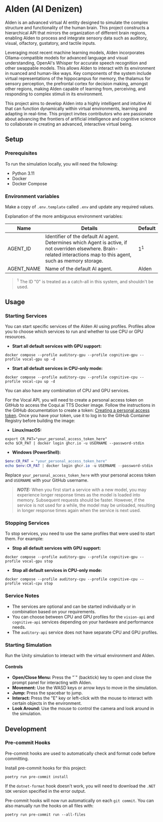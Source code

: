 # AIden (AI Denizen)

AIden is an advanced virtual AI entity designed to simulate the complex
structure and functionality of the human brain. This project constructs
a hierarchical API that mirrors the organization of different brain regions,
enabling AIden to process and integrate sensory data such as auditory, visual,
olfactory, gustatory, and tactile inputs.

Leveraging most recent machine learning models, AIden incorporates
Ollama-compatible models for advanced language and visual understanding,
OpenAI's Whisper for accurate speech recognition and other swappable models.
This allows AIden to interact with its environment in nuanced and human-like
ways. Key components of the system include virtual representations of the
hippocampus for memory, the thalamus for sensory perception, the prefrontal cortex
for decision making, amongst other regions, making AIden capable of learning from,
perceiving, and responding to complex stimuli in its environment.

This project aims to develop AIden into a highly intelligent and intuitive AI that
can function dynamically within virtual environments, learning and adapting
in real-time. This project invites contributors who are passionate about
advancing the frontiers of artificial intelligence and cognitive science to
collaborate in creating an advanced, interactive virtual being.

## Setup

### Prerequisites

To run the simulation locally, you will need the following:

* Python 3.11
* Docker
* Docker Compose

### Environment variables

Make a copy of `.env.template` called `.env` and update any required values.

Explanation of the more ambiguous environment variables:

| Name       | Details                                                                                                                                                                 | Default       |
| ---------- | ----------------------------------------------------------------------------------------------------------------------------------------------------------------------- | ------------- |
| AGENT_ID   | Identifier of the default AI agent. Determines which Agent is active, if not overriden elsewhere. Brain-related interactions map to this agent, such as memory storage. | 1<sup>1</sup> |
| AGENT_NAME | Name of the default AI agent.                                                                                                                                           | AIden         |

> <sup>1</sup> The ID "0" is treated as a catch-all in this system,
and shouldn't be used.

## Usage

### Starting Services

You can start specific services of the AIden AI using profiles. Profiles allow
you to choose which services to run and whether to use CPU or GPU resources.

* **Start all default services with GPU support:**

```shell
docker compose --profile auditory-gpu --profile cognitive-gpu --profile vocal-gpu up -d
```

* **Start all default services in CPU-only mode:**

```shell
docker compose --profile auditory-cpu --profile cognitive-cpu --profile vocal-cpu up -d
```

You can also have any combination of CPU and GPU services.

For the Vocal API, you will need to create a personal access token on GitHub
to access the Coqui.ai TTS Docker image. Follow the instructions in the
GitHub documentation to create a token:
[Creating a personal access token](https://docs.github.com/en/authentication/keeping-your-account-and-data-secure/creating-a-personal-access-token).
Once you have your token, use it to log in to the GitHub Container
Registry before building the image:

* **Linux/macOS:**

```shell
export CR_PAT="your_personal_access_token_here"
echo $CR_PAT | docker login ghcr.io -u USERNAME --password-stdin
```

* **Windows (PowerShell):**

```powershell
$env:CR_PAT = "your_personal_access_token_here"
echo $env:CR_PAT | docker login ghcr.io -u USERNAME --password-stdin
```

Replace `your_personal_access_token_here` with your personal access token
and `USERNAME` with your GitHub username.

> **_NOTE:_** When you first start a service with a new model, you may
experience longer response times as the model is loaded into memory.
Subsequent requests should be faster. However, if the service is not
used for a while, the model may be unloaded, resulting in longer response
times again when the service is next used.

### Stopping Services

To stop services, you need to use the same profiles that were used to start
them. For example:

* **Stop all default services with GPU support:**

```shell
docker compose --profile auditory-gpu --profile cognitive-gpu --profile vocal-gpu stop
```

* **Stop all default services in CPU-only mode:**

```shell
docker compose --profile auditory-cpu --profile cognitive-cpu --profile vocal-cpu stop
```

### Service Notes

* The services are optional and can be started individually or in combination
based on your requirements.
* You can choose between CPU and GPU profiles for the `vision-api` and
`cognitive-api` services depending on your hardware and performance needs.
* The `auditory-api` service does not have separate CPU and GPU profiles.

### Starting Simulation

Run the Unity simulation to interact with the virtual environment and AIden.

#### Controls

* **Open/Close Menu:** Press the "`" (backtick) key to open and close the
prompt panel for interacting with AIden.
* **Movement:** Use the WASD keys or arrow keys to move in the simulation.
* **Jump:** Press the spacebar to jump.
* **Interact:** Press the "E" key or left-click with the mouse to interact
with certain objects in the environment.
* **Look Around:** Use the mouse to control the camera and look around in
the simulation.

## Development

### Pre-commit Hooks

Pre-commit hooks are used to automatically check and format code
before committing.

Install pre-commit hooks for this project:

```shell
poetry run pre-commit install
```

If the `dotnet-format` hook doesn't work, you will need to download the
`.NET SDK` version specified in the error output.

Pre-commit hooks will now run automatically on each `git commit`. You can
also manually run the hooks on all files with:

```shell
poetry run pre-commit run --all-files
```
